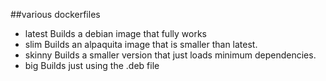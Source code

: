 ##various dockerfiles 
- latest
Builds a debian image that fully works
- slim
Builds an alpaquita image that is smaller than latest.
- skinny
Builds a smaller version that just loads minimum dependencies.
- big
Builds just using the .deb file
